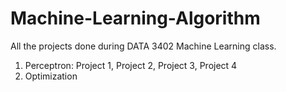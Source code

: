# Machine-Learning-Algorithm
All the projects done during DATA 3402 Machine Learning class. 
1. Perceptron: Project 1, Project 2, Project 3, Project 4
2. Optimization
